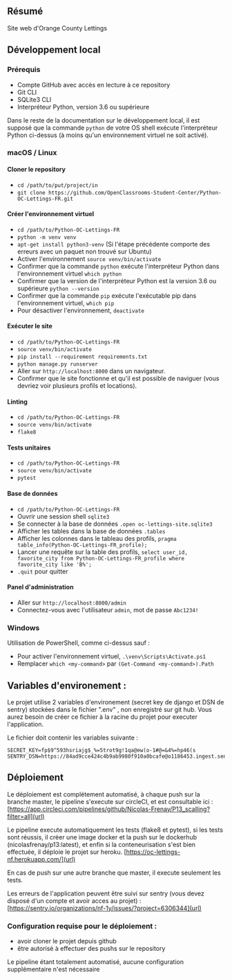 ## Résumé

Site web d'Orange County Lettings

## Développement local

### Prérequis

- Compte GitHub avec accès en lecture à ce repository
- Git CLI
- SQLite3 CLI
- Interpréteur Python, version 3.6 ou supérieure

Dans le reste de la documentation sur le développement local, il est supposé que la commande `python` de votre OS shell exécute l'interpréteur Python ci-dessus (à moins qu'un environnement virtuel ne soit activé).

### macOS / Linux

#### Cloner le repository

- `cd /path/to/put/project/in`
- `git clone https://github.com/OpenClassrooms-Student-Center/Python-OC-Lettings-FR.git`

#### Créer l'environnement virtuel

- `cd /path/to/Python-OC-Lettings-FR`
- `python -m venv venv`
- `apt-get install python3-venv` (Si l'étape précédente comporte des erreurs avec un paquet non trouvé sur Ubuntu)
- Activer l'environnement `source venv/bin/activate`
- Confirmer que la commande `python` exécute l'interpréteur Python dans l'environnement virtuel
`which python`
- Confirmer que la version de l'interpréteur Python est la version 3.6 ou supérieure `python --version`
- Confirmer que la commande `pip` exécute l'exécutable pip dans l'environnement virtuel, `which pip`
- Pour désactiver l'environnement, `deactivate`

#### Exécuter le site

- `cd /path/to/Python-OC-Lettings-FR`
- `source venv/bin/activate`
- `pip install --requirement requirements.txt`
- `python manage.py runserver`
- Aller sur `http://localhost:8000` dans un navigateur.
- Confirmer que le site fonctionne et qu'il est possible de naviguer (vous devriez voir plusieurs profils et locations).

#### Linting

- `cd /path/to/Python-OC-Lettings-FR`
- `source venv/bin/activate`
- `flake8`

#### Tests unitaires

- `cd /path/to/Python-OC-Lettings-FR`
- `source venv/bin/activate`
- `pytest`

#### Base de données

- `cd /path/to/Python-OC-Lettings-FR`
- Ouvrir une session shell `sqlite3`
- Se connecter à la base de données `.open oc-lettings-site.sqlite3`
- Afficher les tables dans la base de données `.tables`
- Afficher les colonnes dans le tableau des profils, `pragma table_info(Python-OC-Lettings-FR_profile);`
- Lancer une requête sur la table des profils, `select user_id, favorite_city from
  Python-OC-Lettings-FR_profile where favorite_city like 'B%';`
- `.quit` pour quitter

#### Panel d'administration

- Aller sur `http://localhost:8000/admin`
- Connectez-vous avec l'utilisateur `admin`, mot de passe `Abc1234!`

### Windows

Utilisation de PowerShell, comme ci-dessus sauf :

- Pour activer l'environnement virtuel, `.\venv\Scripts\Activate.ps1` 
- Remplacer `which <my-command>` par `(Get-Command <my-command>).Path`

## Variables d'environement :
Le projet utilise 2 variables d'environement (secret key de django et DSN de sentry) stockées dans le fichier ".env" , non enregistré sur git hub.
Vous aurez besoin de créer ce fichier à la racine du projet pour executer l'application.

Le fichier doit contenir les variables suivante :
```
SECRET_KEY=fp$9^593hsriajg$_%=5trot9g!1qa@ew(o-1#@=&4%=hp46(s
SENTRY_DSN=https://84ad9cce424c4b9ab9980f910a0bcafe@o1186453.ingest.sentry.io/6306344
```

## Déploiement
Le déploiement est complétement automatisé, à chaque push sur la branche master, le pipeline s'execute sur circleCI, et est consultable ici : [https://app.circleci.com/pipelines/github/Nicolas-Frenay/P13_scalling?filter=all](url)

Le pipeline execute automatiquement les tests (flake8 et pytest), si les tests sont réussis, il créer une image docker et la push sur le dockerhub (nicolasfrenay/p13:latest), et enfin si la conteneurisation s'est bien effectuée, il déploie le projet sur heroku. [https://oc-lettings-nf.herokuapp.com/](url)

En cas de push sur une autre branche que master, il execute seulement les tests.

Les erreurs de l'application peuvent être suivi sur sentry (vous devez disposé d'un compte et avoir acces au projet) : [https://sentry.io/organizations/nf-1y/issues/?project=6306344](url)


### Configuration requise pour le déploiement :

- avoir cloner le projet depuis github
- être autorisé à effectuer des pushs sur le repository

Le pipeline étant totalement automatisé, aucune configuration supplémentaire n'est nécessaire



